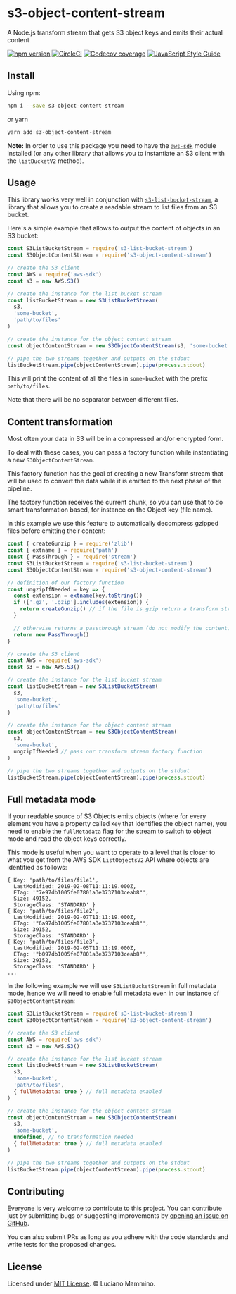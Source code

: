 # s3-object-content-stream

A Node.js transform stream that gets S3 object keys and emits their actual content

[![npm version](https://badge.fury.io/js/s3-object-content-stream.svg)](https://badge.fury.io/js/s3-object-content-stream)
[![CircleCI](https://circleci.com/gh/lmammino/s3-object-content-stream.svg?style=shield)](https://circleci.com/gh/lmammino/s3-object-content-stream)
[![Codecov coverage](https://codecov.io/gh/lmammino/s3-object-content-stream/branch/master/graph/badge.svg)](https://codecov.io/gh/lmammino/s3-object-content-stream)
[![JavaScript Style Guide](https://img.shields.io/badge/code_style-standard-brightgreen.svg)](https://standardjs.com)

## Install

Using npm:

```bash
npm i --save s3-object-content-stream
```

or yarn

```bash
yarn add s3-object-content-stream
```

**Note:** In order to use this package you need to have the [`aws-sdk`](https://www.npmjs.com/package/aws-sdk) module installed
(or any other library that allows you to instantiate an S3 client with the `listBucketV2` method).

## Usage

This library works very well in conjunction with [`s3-list-bucket-stream`](https://www.npmjs.com/package/s3-list-bucket-stream), a library that allows you to create a readable stream to list files from an S3 bucket.

Here's a simple example that allows to output the content of objects
in an S3 bucket:

```javascript
const S3ListBucketStream = require('s3-list-bucket-stream')
const S3ObjectContentStream = require('s3-object-content-stream')

// create the S3 client
const AWS = require('aws-sdk')
const s3 = new AWS.S3()

// create the instance for the list bucket stream
const listBucketStream = new S3ListBucketStream(
  s3,
  'some-bucket',
  'path/to/files'
)

// create the instance for the object content stream
const objectContentStream = new S3ObjectContentStream(s3, 'some-bucket')

// pipe the two streams together and outputs on the stdout
listBucketStream.pipe(objectContentStream).pipe(process.stdout)
```

This will print the content of all the files in `some-bucket` with the prefix `path/to/files`.

Note that there will be no separator between different files.

## Content transformation

Most often your data in S3 will be in a compressed and/or encrypted form.

To deal with these cases, you can pass a factory function while instantiating a new `S3ObjectContentStream`.

This factory function has the goal of creating a new Transform stream that will be used to convert the data while it is emitted to the next phase of the pipeline.

The factory function receives the current chunk, so you can use that to do smart transformation based, for instance on the Object key (file name).

In this example we use this feature to automatically decompress gzipped files before emitting their content:

```javascript
const { createGunzip } = require('zlib')
const { extname } = require('path')
const { PassThrough } = require('stream')
const S3ListBucketStream = require('s3-list-bucket-stream')
const S3ObjectContentStream = require('s3-object-content-stream')

// definition of our factory function
const ungzipIfNeeded = key => {
  const extension = extname(key.toString())
  if (['.gz', '.gzip'].includes(extension)) {
    return createGunzip() // if the file is gzip return a transform stream
  }

  // otherwise returns a passthrough stream (do not modify the content)
  return new PassThrough()
}

// create the S3 client
const AWS = require('aws-sdk')
const s3 = new AWS.S3()

// create the instance for the list bucket stream
const listBucketStream = new S3ListBucketStream(
  s3,
  'some-bucket',
  'path/to/files'
)

// create the instance for the object content stream
const objectContentStream = new S3ObjectContentStream(
  s3,
  'some-bucket',
  ungzipIfNeeded // pass our transform stream factory function
)

// pipe the two streams together and outputs on the stdout
listBucketStream.pipe(objectContentStream).pipe(process.stdout)
```

## Full metadata mode

If your readable source of S3 Objects emits objects (where for every element you have a property called `Key` that identifies the object name), you need to enable the `fullMetadata` flag for the stream to switch to object mode and read the object keys correctly.

This mode is useful when you want to operate to a level that is closer to what you get from the AWS SDK `ListObjectsV2` API where objects are identified as follows:

```plain
{ Key: 'path/to/files/file1',
  LastModified: 2019-02-08T11:11:19.000Z,
  ETag: '"7e97db1005fe07801a3e3737103ceab8"',
  Size: 49152,
  StorageClass: 'STANDARD' }
{ Key: 'path/to/files/file2',
  LastModified: 2019-02-07T11:11:19.000Z,
  ETag: '"6a97db1005fe07801a3e3737103ceab8"',
  Size: 39152,
  StorageClass: 'STANDARD' }
{ Key: 'path/to/files/file3',
  LastModified: 2019-02-05T11:11:19.000Z,
  ETag: '"b097db1005fe07801a3e3737103ceab8"',
  Size: 29152,
  StorageClass: 'STANDARD' }
...
```

In the following example we will use `S3ListBucketStream` in full metadata mode, hence we will need to enable full metadata even in our instance of `S3ObjectContentStream`:

```javascript
const S3ListBucketStream = require('s3-list-bucket-stream')
const S3ObjectContentStream = require('s3-object-content-stream')

// create the S3 client
const AWS = require('aws-sdk')
const s3 = new AWS.S3()

// create the instance for the list bucket stream
const listBucketStream = new S3ListBucketStream(
  s3,
  'some-bucket',
  'path/to/files',
  { fullMetadata: true } // full metadata enabled
)

// create the instance for the object content stream
const objectContentStream = new S3ObjectContentStream(
  s3,
  'some-bucket',
  undefined, // no transformation needed
  { fullMetadata: true } // full metadata enabled
)

// pipe the two streams together and outputs on the stdout
listBucketStream.pipe(objectContentStream).pipe(process.stdout)
```

## Contributing

Everyone is very welcome to contribute to this project. You can contribute just by submitting bugs or
suggesting improvements by [opening an issue on GitHub](https://github.com/lmammino/s3-object-content-stream/issues).

You can also submit PRs as long as you adhere with the code standards and write tests for the proposed changes.

## License

Licensed under [MIT License](LICENSE). © Luciano Mammino.
